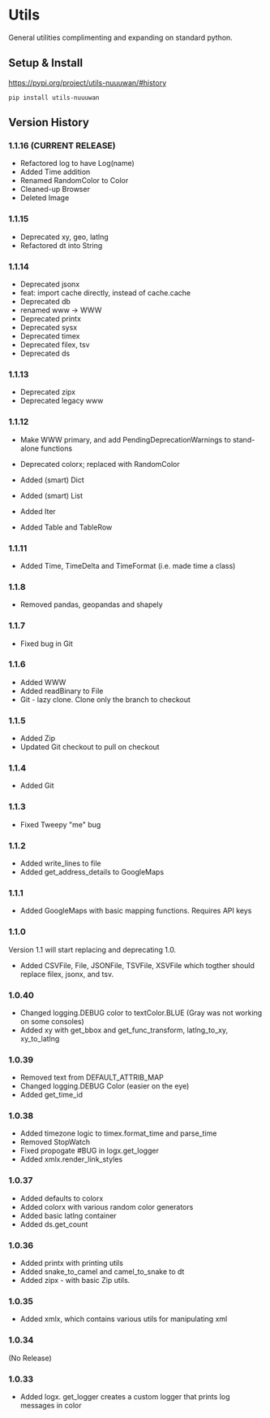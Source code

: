 # Utils

General utilities complimenting and expanding on standard python.

## Setup & Install

https://pypi.org/project/utils-nuuuwan/#history

```
pip install utils-nuuuwan
```

## Version History


### 1.1.16 (CURRENT RELEASE)

* Refactored log to have Log(name)
* Added Time addition 
* Renamed RandomColor to Color
* Cleaned-up Browser
* Deleted Image

### 1.1.15 

* Deprecated xy, geo, latlng
* Refactored dt into String

### 1.1.14 

* Deprecated jsonx
* feat: import cache directly, instead of cache.cache
* Deprecated db
* renamed www -> WWW
* Deprecated printx
* Deprecated sysx
* Deprecated timex
* Deprecated filex, tsv
* Deprecated ds

### 1.1.13 

* Deprecated zipx
* Deprecated legacy www

### 1.1.12 

* Make WWW primary, and add PendingDeprecationWarnings to stand-alone functions

* Deprecated colorx; replaced with RandomColor

* Added (smart) Dict
* Added (smart) List
* Added Iter
* Added Table and TableRow

### 1.1.11 

* Added Time, TimeDelta and TimeFormat (i.e. made time a class)

### 1.1.8 

* Removed pandas, geopandas and shapely

### 1.1.7

* Fixed bug in Git

### 1.1.6

* Added WWW
* Added readBinary to File
* Git - lazy clone. Clone only the branch to checkout

### 1.1.5

* Added Zip
* Updated Git checkout to pull on checkout

### 1.1.4

* Added Git

### 1.1.3

* Fixed Tweepy "me" bug

### 1.1.2

* Added write_lines to file
* Added get_address_details to GoogleMaps

### 1.1.1

* Added GoogleMaps with basic mapping functions. Requires API keys

### 1.1.0

Version 1.1 will start replacing and deprecating 1.0.

* Added CSVFile, File, JSONFile, TSVFile, XSVFile which togther should replace filex, jsonx, and tsv.

### 1.0.40
* Changed logging.DEBUG color to  textColor.BLUE (Gray was not working on some consoles)
* Added xy with get_bbox and get_func_transform, latlng_to_xy, xy_to_latlng

### 1.0.39

* Removed text from DEFAULT_ATTRIB_MAP
* Changed logging.DEBUG Color (easier on the eye)
* Added get_time_id

### 1.0.38

* Added timezone logic to timex.format_time and parse_time
* Removed StopWatch
* Fixed propogate #BUG in logx.get_logger
* Added xmlx.render_link_styles

### 1.0.37

* Added defaults to colorx
* Added colorx with various random color generators
* Added basic latlng container
* Added ds.get_count

### 1.0.36

* Added printx with printing utils
* Added snake_to_camel and camel_to_snake to dt
* Added zipx - with basic Zip utils.

### 1.0.35

* Added xmlx, which contains various utils for manipulating xml

### 1.0.34
(No Release)

### 1.0.33

* Added logx. get_logger creates a custom logger that prints log messages in color
